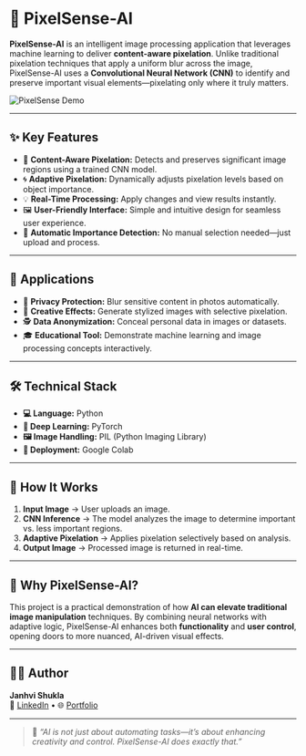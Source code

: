 # 🧠 PixelSense-AI

**PixelSense-AI** is an intelligent image processing application that leverages machine learning to deliver **content-aware pixelation**. Unlike traditional pixelation techniques that apply a uniform blur across the image, PixelSense-AI uses a **Convolutional Neural Network (CNN)** to identify and preserve important visual elements—pixelating only where it truly matters.

![PixelSense Demo](https://github.com/user-attachments/assets/74595be5-156f-48be-aa5a-bd369591bbd8)

---

## ✨ Key Features

- 🧠 **Content-Aware Pixelation:** Detects and preserves significant image regions using a trained CNN model.
- 🌀 **Adaptive Pixelation:** Dynamically adjusts pixelation levels based on object importance.
- 💡 **Real-Time Processing:** Apply changes and view results instantly.
- 🖼️ **User-Friendly Interface:** Simple and intuitive design for seamless user experience.
- 📍 **Automatic Importance Detection:** No manual selection needed—just upload and process.

---

## 🧪 Applications

- 🔐 **Privacy Protection:** Blur sensitive content in photos automatically.
- 🎨 **Creative Effects:** Generate stylized images with selective pixelation.
- 🕵️ **Data Anonymization:** Conceal personal data in images or datasets.
- 🎓 **Educational Tool:** Demonstrate machine learning and image processing concepts interactively.

---

## 🛠️ Technical Stack

- **💻 Language:** Python  
- **🧠 Deep Learning:** PyTorch  
- **🖼️ Image Handling:** PIL (Python Imaging Library)  
- **🚀 Deployment:** Google Colab

---

## 🚀 How It Works

1. **Input Image** → User uploads an image.
2. **CNN Inference** → The model analyzes the image to determine important vs. less important regions.
3. **Adaptive Pixelation** → Applies pixelation selectively based on analysis.
4. **Output Image** → Processed image is returned in real-time.

---

## 📌 Why PixelSense-AI?

This project is a practical demonstration of how **AI can elevate traditional image manipulation** techniques. By combining neural networks with adaptive logic, PixelSense-AI enhances both **functionality** and **user control**, opening doors to more nuanced, AI-driven visual effects.

---

## 🙋‍♀️ Author

**Janhvi Shukla**  
🔗 [LinkedIn](https://linkedin.com/in/janhvishukla) • 🌐 [Portfolio](https://your-portfolio-link.com)

---

> 💬 *“AI is not just about automating tasks—it’s about enhancing creativity and control. PixelSense-AI does exactly that.”*
